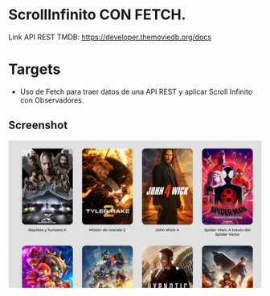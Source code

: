 # ScrollInfinito CON FETCH.

Link API REST TMDB: https://developer.themoviedb.org/docs

# Targets

* Uso de Fetch para traer datos de una API REST y aplicar Scroll Infinito con Observadores.

## Screenshot

![](scrollInfinito.jpg)
